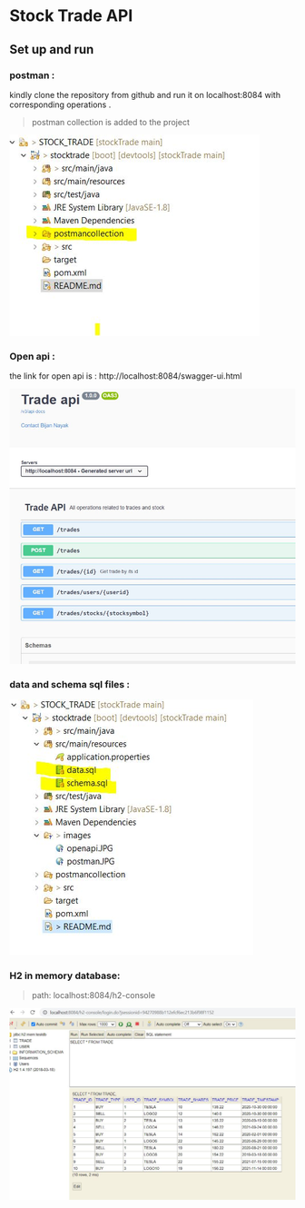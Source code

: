 # Stock Trade API

## Set up and run

### postman :
<p> kindly clone the repository from github and run it on localhost:8084 
with corresponding operations .</p>

> postman collection is added to the project 

![postman folder](./images/postman.jpg)


### Open api :

the link for open api is : http://localhost:8084/swagger-ui.html


![open api screenshot](./images/openapi.jpg)


### data and schema sql files : 

![data and schema](./images/dataAndSchema.jpg)

### H2 in memory database:

> path: localhost:8084/h2-console

![H2 Console](./images/h2console.jpg)


